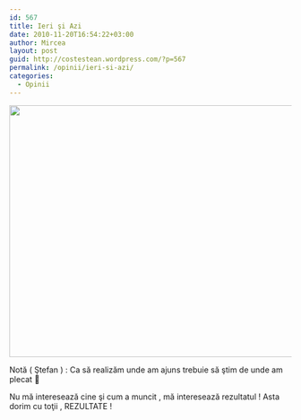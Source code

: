 ```yaml
---
id: 567
title: Ieri şi Azi
date: 2010-11-20T16:54:22+03:00
author: Mircea
layout: post
guid: http://costestean.wordpress.com/?p=567
permalink: /opinii/ieri-si-azi/
categories:
  - Opinii
---
```

<a href="http://costestean.wordpress.com/2010/11/20/ieri-si-azi/ieri-si-azi/" rel="attachment wp-att-569"><img src="http://costestean.files.wordpress.com/2010/11/ieri-si-azi.jpg" alt="" title="ieri si azi" width="510" height="449" class="aligncenter size-full wp-image-569" srcset="/costestitv/wp-content/uploads//2010/11/ieri-si-azi.jpg 704w, /costestitv/wp-content/uploads//2010/11/ieri-si-azi.jpg 300w, /costestitv/wp-content/uploads//2010/11/ieri-si-azi.jpg 624w" sizes="(max-width: 510px) 100vw, 510px" /></a>

Notă ( Ştefan ) : Ca să realizăm unde am ajuns trebuie să ştim de unde am plecat 🙂 

Nu mă interesează cine şi cum a muncit , mă interesează rezultatul ! Asta dorim cu toţii , REZULTATE !